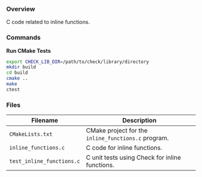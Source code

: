 ### Overview

C code related to inline functions.

### Commands

**Run CMake Tests**

```bash
export CHECK_LIB_DIR=/path/to/check/library/directory
mkdir build
cd build
cmake ..
make
ctest
```

### Files

| Filename                  | Description                                         |
|---------------------------|-----------------------------------------------------|
| `CMakeLists.txt`          | CMake project for the `inline_functions.c` program. |
| `inline_functions.c`      | C code for inline functions.                        |
| `test_inline_functions.c` | C unit tests using Check for inline functions.      |